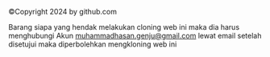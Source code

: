 &copy;Copyright 2024 by github.com

Barang siapa yang hendak melakukan
cloning web ini maka dia harus menghubungi
Akun <a href="mailto:muhammadhasan.genju@gmail.com">muhammadhasan.genju@gmail.com</a> lewat email
setelah disetujui maka diperbolehkan mengkloning web ini
